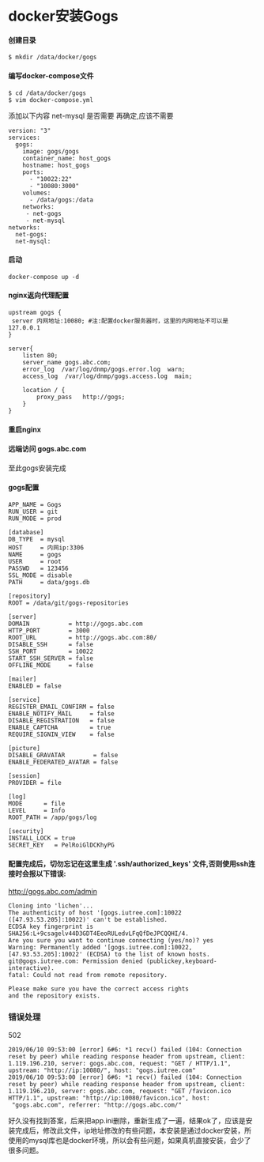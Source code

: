 # docker安装Gogs 

#### 创建目录
```
$ mkdir /data/docker/gogs
```

#### 编写docker-compose文件
```
$ cd /data/docker/gogs
$ vim docker-compose.yml
```
添加以下内容
net-mysql 是否需要 再确定,应该不需要
```
version: "3"
services:
  gogs:
    image: gogs/gogs
    container_name: host_gogs
    hostname: host_gogs
    ports:
      - "10022:22"
      - "10080:3000"
    volumes:
      - /data/gogs:/data
    networks:
     - net-gogs
     - net-mysql
networks:
  net-gogs:
  net-mysql:
```
#### 启动
```
docker-compose up -d
```

#### nginx返向代理配置
```
upstream gogs {
 server 内网地址:10080; #注:配置docker服务器时，这里的内网地址不可以是127.0.0.1
}

server{
    listen 80;
    server_name gogs.abc.com;
    error_log  /var/log/dnmp/gogs.error.log  warn;
    access_log  /var/log/dnmp/gogs.access.log  main;

    location / {
        proxy_pass   http://gogs;
    }
}
```

#### 重启nginx
#### 远端访问 gogs.abc.com

至此gogs安装完成 

#### gogs配置

```
APP_NAME = Gogs
RUN_USER = git
RUN_MODE = prod

[database]
DB_TYPE  = mysql
HOST     = 内网ip:3306
NAME     = gogs
USER     = root
PASSWD   = 123456
SSL_MODE = disable
PATH     = data/gogs.db

[repository]
ROOT = /data/git/gogs-repositories

[server]
DOMAIN           = http://gogs.abc.com
HTTP_PORT        = 3000
ROOT_URL         = http://gogs.abc.com:80/
DISABLE_SSH      = false
SSH_PORT         = 10022
START_SSH_SERVER = false
OFFLINE_MODE     = false

[mailer]
ENABLED = false

[service]
REGISTER_EMAIL_CONFIRM = false
ENABLE_NOTIFY_MAIL     = false
DISABLE_REGISTRATION   = false
ENABLE_CAPTCHA         = true
REQUIRE_SIGNIN_VIEW    = false

[picture]
DISABLE_GRAVATAR        = false
ENABLE_FEDERATED_AVATAR = false

[session]
PROVIDER = file

[log]
MODE      = file
LEVEL     = Info
ROOT_PATH = /app/gogs/log

[security]
INSTALL_LOCK = true
SECRET_KEY   = PelRoiGlDCKhyPG
```


#### 配置完成后，切勿忘记在这里生成 '.ssh/authorized_keys' 文件,否则使用ssh连接时会报以下错误:
http://gogs.abc.com/admin

```
Cloning into 'lichen'...
The authenticity of host '[gogs.iutree.com]:10022 ([47.93.53.205]:10022)' can't be established.
ECDSA key fingerprint is SHA256:L+9csagelv44D3GDT4EeoRULedvLFqQfDeJPCQQHI/4.
Are you sure you want to continue connecting (yes/no)? yes
Warning: Permanently added '[gogs.iutree.com]:10022,[47.93.53.205]:10022' (ECDSA) to the list of known hosts.
git@gogs.iutree.com: Permission denied (publickey,keyboard-interactive).
fatal: Could not read from remote repository.

Please make sure you have the correct access rights
and the repository exists.
```


### 错误处理

502

```
2019/06/10 09:53:00 [error] 6#6: *1 recv() failed (104: Connection reset by peer) while reading response header from upstream, client: 1.119.196.210, server: gogs.abc.com, request: "GET / HTTP/1.1", upstream: "http://ip:10080/", host: "gogs.iutree.com"
2019/06/10 09:53:00 [error] 6#6: *1 recv() failed (104: Connection reset by peer) while reading response header from upstream, client: 1.119.196.210, server: gogs.abc.com, request: "GET /favicon.ico HTTP/1.1", upstream: "http://ip:10080/favicon.ico", host:
 "gogs.abc.com", referrer: "http://gogs.abc.com/"
```

好久没有找到答案，后来把app.ini删除，重新生成了一遍，结果ok了，应该是安装完成后，修改此文件，ip地址修改的有些问题，本安装是通过docker安装，所使用的mysql库也是docker环境，所以会有些问题，如果真机直接安装，会少了很多问题。



























